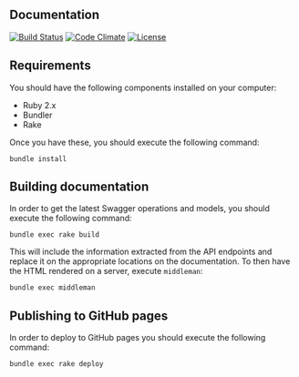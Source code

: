Documentation
-------------

[![Build Status](https://travis-ci.org/agco-fuse/documentation.svg?branch=master)](https://travis-ci.org/agco-fuse/documentation)
[![Code Climate](https://codeclimate.com/github/agco-fuse/documentation/badges/gpa.svg)](https://codeclimate.com/github/agco-fuse/documentation)
[![License](https://img.shields.io/github/license/mashape/apistatus.svg?maxAge=2592000)](https://github.com/agco-fuse/documentation/blob/master/LICENSE)

## Requirements

You should have the following components installed on your computer:

- Ruby 2.x
- Bundler
- Rake

Once you have these, you should execute the following command:

```
bundle install
```

## Building documentation

In order to get the latest Swagger operations and models, you should execute the following command:

```
bundle exec rake build
```

This will include the information extracted from the API endpoints and replace it on the appropriate locations on the documentation.
To then have the HTML rendered on a server, execute `middleman`:

```
bundle exec middleman
```

## Publishing to GitHub pages

In order to deploy to GitHub pages you should execute the following command:

```
bundle exec rake deploy
```
